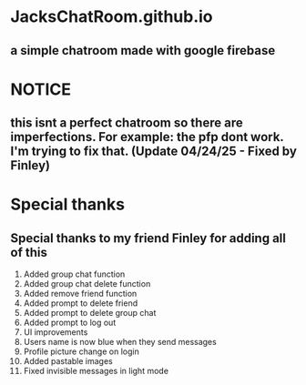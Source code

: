 # JacksChatRoom.github.io
## a simple chatroom made with google firebase

# NOTICE
## this isnt a perfect chatroom so there are imperfections. For example: the pfp dont work. I'm trying to fix that. (Update 04/24/25 - Fixed by Finley)

# Special thanks
## Special thanks to my friend Finley for adding all of this
1. Added group chat function
2. Added group chat delete function
3. Added remove friend function
4. Added prompt to delete friend
5. Added prompt to delete group chat
6. Added prompt to log out
7. UI improvements
8. Users name is now blue when they send messages
9. Profile picture change on login
10. Added pastable images
11. Fixed invisible messages in light mode
